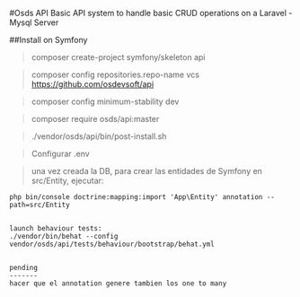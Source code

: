 #Osds API
Basic API system to handle basic CRUD operations on a Laravel - Mysql Server

##Install on Symfony

> composer create-project symfony/skeleton api

> composer config repositories.repo-name vcs https://github.com/osdevsoft/api

> composer config minimum-stability dev

> composer require osds/api:master

> ./vendor/osds/api/bin/post-install.sh

> Configurar .env

> una vez creada la DB, para crear las entidades de Symfony en src/Entity, ejecutar:
```
php bin/console doctrine:mapping:import 'App\Entity' annotation --path=src/Entity


launch behaviour tests:
./vendor/bin/behat --config vendor/osds/api/tests/behaviour/bootstrap/behat.yml 


pending
-------
hacer que el annotation genere tambien los one to many